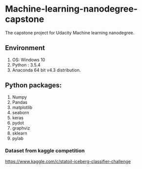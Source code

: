 # Machine-learning-nanodegree-capstone
The capstone project for Udacity Machine learning nanodegree.

## Environment
1. OS: Windows 10
2. Python : 3.5.4
3. Anaconda 64 bit v4.3 distribution.

## Python packages:
1. Numpy
2. Pandas
3. matplotlib
4. seaborn
5. keras
6. pydot
7. graphviz
8. sklearn
9. pylab

### Dataset from kaggle competition
https://www.kaggle.com/c/statoil-iceberg-classifier-challenge

